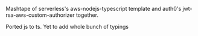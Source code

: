 Mashtape of serverless's aws-nodejs-typescript template and auth0's jwt-rsa-aws-custom-authorizer together.

Ported js to ts. Yet to add whole bunch of typings